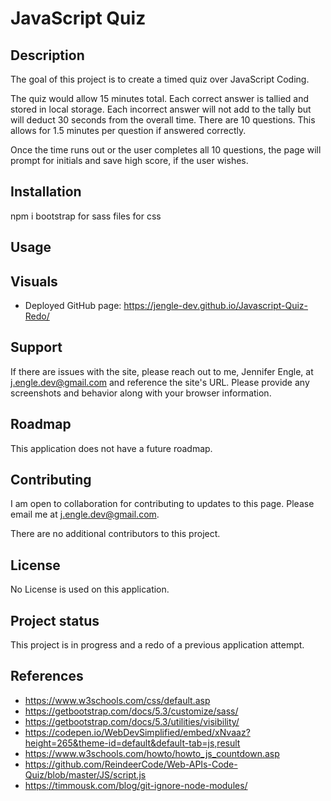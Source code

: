 # JavaScript Quiz
## Description
The goal of this project is to create a timed quiz over JavaScript Coding.

The quiz would allow 15 minutes total. Each correct answer is tallied and stored in local storage. Each incorrect answer will not add to the tally but will deduct 30 seconds from the overall time. There are 10 questions. This allows for 1.5 minutes per question if answered correctly.

Once the time runs out or the user completes all 10 questions, the page will prompt for initials and save high score, if the user wishes.

## Installation
npm i bootstrap for sass files for css 

## Usage

## Visuals
* Deployed GitHub page: https://jengle-dev.github.io/Javascript-Quiz-Redo/

## Support
If there are issues with the site, please reach out to me, Jennifer Engle, at j.engle.dev@gmail.com and reference the site's URL. Please provide any screenshots and behavior along with your browser information.

## Roadmap
This application does not have a future roadmap.

## Contributing
I am open to collaboration for contributing to updates to this page. Please email me at j.engle.dev@gmail.com.

There are no additional contributors to this project.

## License
No License is used on this application.

## Project status
This project is in progress and a redo of a previous application attempt.

## References
* https://www.w3schools.com/css/default.asp
* https://getbootstrap.com/docs/5.3/customize/sass/
* https://getbootstrap.com/docs/5.3/utilities/visibility/
* https://codepen.io/WebDevSimplified/embed/xNvaaz?height=265&theme-id=default&default-tab=js,result
* https://www.w3schools.com/howto/howto_js_countdown.asp
* https://github.com/ReindeerCode/Web-APIs-Code-Quiz/blob/master/JS/script.js
* https://timmousk.com/blog/git-ignore-node-modules/

